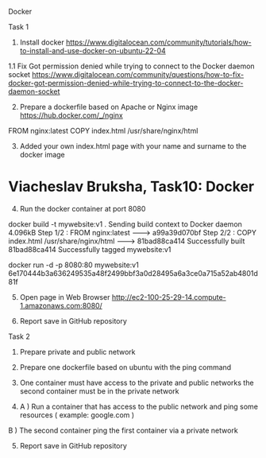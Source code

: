Docker  

Task 1 

 1. Install docker 
 https://www.digitalocean.com/community/tutorials/how-to-install-and-use-docker-on-ubuntu-22-04  

1.1 Fix Got permission denied while trying to connect to the Docker daemon socket 
https://www.digitalocean.com/community/questions/how-to-fix-docker-got-permission-denied-while-trying-to-connect-to-the-docker-daemon-socket  

2. Prepare a dockerfile based on Apache or Nginx image https://hub.docker.com/_/nginx   

FROM nginx:latest 
COPY index.html /usr/share/nginx/html 

3. Added your own index.html page with your name and surname to the docker image  

<html> 
  <head> 
    <title>Viacheslav Bruksha, Task10: Docker</title> 
  </head> 
  <body> 
    <h1>Viacheslav Bruksha, Task10: Docker</h1> 
  </body> 
</html> 

4. Run the docker container at port 8080  

docker build -t mywebsite:v1 . 
Sending build context to Docker daemon  4.096kB 
Step 1/2 : FROM nginx:latest 
---> a99a39d070bf 
Step 2/2 : COPY index.html /usr/share/nginx/html 
---> 81bad88ca414 
Successfully built 81bad88ca414 
Successfully tagged mywebsite:v1 

docker run -d -p 8080:80 mywebsite:v1
6e170444b3a636249535a48f2499bbf3a0d28495a6a3ce0a715a52ab4801d81f

5. Open page in Web Browser 
http://ec2-100-25-29-14.compute-1.amazonaws.com:8080/  

6. Report save in GitHub repository  

Task 2 

1. Prepare private and public network  

2. Prepare one dockerfile based on ubuntu with the ping command  

3. One container must have access to the private and public networks the second container must be in the private network  

4. A ) Run a container that has access to the public network and ping some resources ( example: google.com )  

B ) The second container ping the first container via a private network  

5. Report save in GitHub repository  
